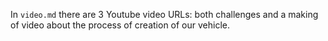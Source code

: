 In `video.md` there are 3 Youtube video URLs: both challenges and a making of video about the process of creation of our vehicle.
